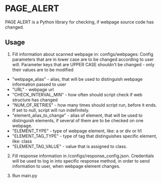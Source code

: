 # PAGE_ALERT

PAGE ALERT is a Python library for checking, if webpage source code has changed.

## Usage

1. Fill information about scanned webpage in: configs/webpages:
Config parameters that are in lower case are to be changed according to user will. 
Parameter keys that are UPPER CASE shouldn't be changed - only their values are to be modified
- "webpage_alias" - alias, that will be used to distinguish webpage information passed to user
- "URL" - webpage url
- "CHECK_INTERVAL_MIN" - how often should script check if web structure has changed
- "NUM_OF_RETRIES" - how many times should script run, before it ends. If set to null, script will run indefinitely.
- "element_alias_to_change" - alias of element, that will be used to distinguish elements, if several of them are to be checked on one webpage.
- "ELEMENT_TYPE" - type of webpage element, like: a or div or h1
- "ELEMENT_TAG_TYPE" - type of tag that distinguishes specific element, like: class
- "ELEMENT_TAG_VALUE" - value that is assigned to class.

2. Fill response information in /configs/response_config.json. Credentials will be used to log in into specific response method, in order to send information to user, when webpage element changes.

3. Run main.py